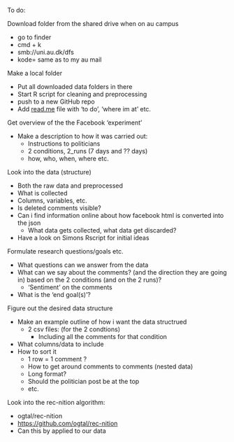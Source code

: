 To do: 

Download folder from the shared drive when on au campus

- go to finder
- cmd + k
- smb://uni.au.dk/dfs
- kode= same as to my au mail

Make a local folder 

- Put all downloaded data folders in there
- Start R script for cleaning and preprocessing
- push to a new GitHub repo
- Add [read.me](http://read.me) file with ‘to do’, ‘where im at’ etc.

Get overview of the the Facebook ‘experiment’ 

- Make a description to how it was carried out:
    - Instructions to politicians
    - 2 conditions, 2_runs (7 days and ?? days)
    - how, who, when, where etc.

Look into the data (structure)

- Both the raw data and preprocessed
- What is collected
- Columns, variables, etc.
- Is deleted comments visible?
- Can i find information online about how facebook html is converted into the json
    - What data gets collected, what data get discarded?
- Have a look on Simons Rscript for initial ideas

Formulate research questions/goals etc.

- What questions can we answer from the data
- What can we say about the comments? (and the direction they are going in) based on the 2 conditions (and on the 2 runs)?
    - ‘Sentiment’ on the comments
- What is the ‘end goal(s)’?

Figure out the desired data structure

- Make an example outline of how i want the data structrued
    - 2 csv files: (for the 2 condtions)
        - Including all the comments for that condition
- What columns/data to include
- How to sort it
    - 1 row = 1 comment ?
    - How to get around comments to comments (nested data)
    - Long format?
    - Should the politician post be at the top
    - etc.

Look into the rec-nition algorithm:

- ogtal/rec-nition
- https://github.com/ogtal/rec-nition
- Can this by applied to our data
